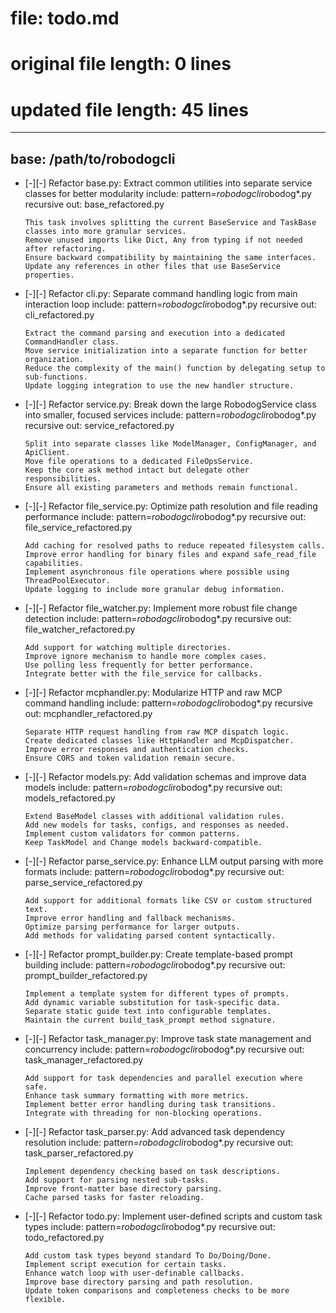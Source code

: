 # file: todo.md
# original file length: 0 lines
# updated file length: 45 lines
---
base: /path/to/robodogcli
---

- [-][-] Refactor base.py: Extract common utilities into separate service classes for better modularity
  include: pattern=*robodogcli*robodog*.py recursive
  out: base_refactored.py
  ```knowledge
  This task involves splitting the current BaseService and TaskBase classes into more granular services.
  Remove unused imports like Dict, Any from typing if not needed after refactoring.
  Ensure backward compatibility by maintaining the same interfaces.
  Update any references in other files that use BaseService properties.
  ```

- [-][-] Refactor cli.py: Separate command handling logic from main interaction loop
  include: pattern=*robodogcli*robodog*.py recursive
  out: cli_refactored.py
  ```knowledge
  Extract the command parsing and execution into a dedicated CommandHandler class.
  Move service initialization into a separate function for better organization.
  Reduce the complexity of the main() function by delegating setup to sub-functions.
  Update logging integration to use the new handler structure.
  ```

- [-][-] Refactor service.py: Break down the large RobodogService class into smaller, focused services
  include: pattern=*robodogcli*robodog*.py recursive
  out: service_refactored.py
  ```knowledge
  Split into separate classes like ModelManager, ConfigManager, and ApiClient.
  Move file operations to a dedicated FileOpsService.
  Keep the core ask method intact but delegate other responsibilities.
  Ensure all existing parameters and methods remain functional.
  ```

- [-][-] Refactor file_service.py: Optimize path resolution and file reading performance
  include: pattern=*robodogcli*robodog*.py recursive
  out: file_service_refactored.py
  ```knowledge
  Add caching for resolved paths to reduce repeated filesystem calls.
  Improve error handling for binary files and expand safe_read_file capabilities.
  Implement asynchronous file operations where possible using ThreadPoolExecutor.
  Update logging to include more granular debug information.
  ```

- [-][-] Refactor file_watcher.py: Implement more robust file change detection
  include: pattern=*robodogcli*robodog*.py recursive
  out: file_watcher_refactored.py
  ```knowledge
  Add support for watching multiple directories.
  Improve ignore mechanism to handle more complex cases.
  Use polling less frequently for better performance.
  Integrate better with the file_service for callbacks.
  ```

- [-][-] Refactor mcphandler.py: Modularize HTTP and raw MCP command handling
  include: pattern=*robodogcli*robodog*.py recursive
  out: mcphandler_refactored.py
  ```knowledge
  Separate HTTP request handling from raw MCP dispatch logic.
  Create dedicated classes like HttpHandler and McpDispatcher.
  Improve error responses and authentication checks.
  Ensure CORS and token validation remain secure.
  ```

- [-][-] Refactor models.py: Add validation schemas and improve data models
  include: pattern=*robodogcli*robodog*.py recursive
  out: models_refactored.py
  ```knowledge
  Extend BaseModel classes with additional validation rules.
  Add new models for tasks, configs, and responses as needed.
  Implement custom validators for common patterns.
  Keep TaskModel and Change models backward-compatible.
  ```

- [-][-] Refactor parse_service.py: Enhance LLM output parsing with more formats
  include: pattern=*robodogcli*robodog*.py recursive
  out: parse_service_refactored.py
  ```knowledge
  Add support for additional formats like CSV or custom structured text.
  Improve error handling and fallback mechanisms.
  Optimize parsing performance for larger outputs.
  Add methods for validating parsed content syntactically.
  ```

- [-][-] Refactor prompt_builder.py: Create template-based prompt building
  include: pattern=*robodogcli*robodog*.py recursive
  out: prompt_builder_refactored.py
  ```knowledge
  Implement a template system for different types of prompts.
  Add dynamic variable substitution for task-specific data.
  Separate static guide text into configurable templates.
  Maintain the current build_task_prompt method signature.
  ```

- [-][-] Refactor task_manager.py: Improve task state management and concurrency
  include: pattern=*robodogcli*robodog*.py recursive
  out: task_manager_refactored.py
  ```knowledge
  Add support for task dependencies and parallel execution where safe.
  Enhance task summary formatting with more metrics.
  Implement better error handling during task transitions.
  Integrate with threading for non-blocking operations.
  ```

- [-][-] Refactor task_parser.py: Add advanced task dependency resolution
  include: pattern=*robodogcli*robodog*.py recursive
  out: task_parser_refactored.py
  ```knowledge
  Implement dependency checking based on task descriptions.
  Add support for parsing nested sub-tasks.
  Improve front-matter base directory parsing.
  Cache parsed tasks for faster reloading.
  ```

- [-][-] Refactor todo.py: Implement user-defined scripts and custom task types
  include: pattern=*robodogcli*robodog*.py recursive
  out: todo_refactored.py
  ```knowledge
  Add custom task types beyond standard To Do/Doing/Done.
  Implement script execution for certain tasks.
  Enhance watch loop with user-definable callbacks.
  Improve base directory parsing and path resolution.
  Update token comparisons and completeness checks to be more flexible.
  ```